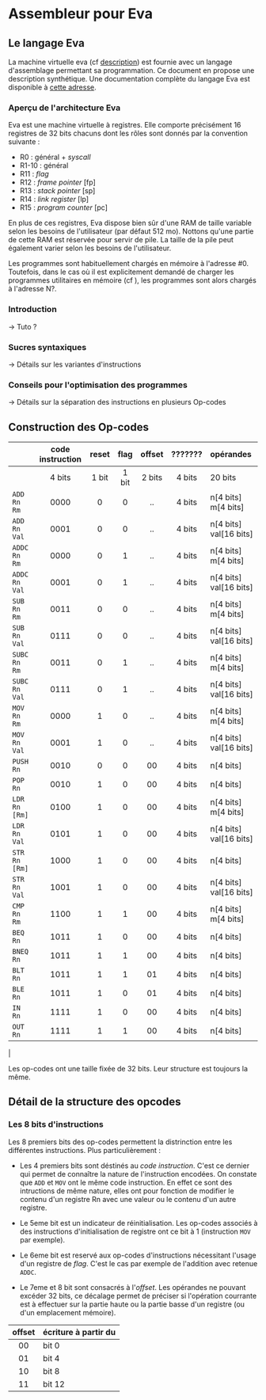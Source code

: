 # Assembleur pour Eva

## Le langage Eva

La machine virtuelle eva (cf [description](../../README.md)) est fournie avec un langage d'assemblage permettant sa programmation. Ce document en propose une description synthétique. Une documentation complète du langage Eva est disponible à [cette adresse]().


### Aperçu de l'architecture Eva

Eva est une machine virtuelle à registres. Elle comporte précisément 16 registres de 32 bits chacuns dont les rôles sont donnés par la convention suivante :

+ R0 : général + _syscall_
+ R1-10 : général
+ R11 : _flag_
+ R12 : _frame pointer_   [fp]
+ R13 : _stack pointer_   [sp]
+ R14 : _link register_   [lp]
+ R15 : _program counter_ [pc]


En plus de ces registres, Eva dispose bien sûr d'une RAM de taille variable selon les besoins de l'utilisateur (par défaut 512 mo). Nottons qu'une partie de cette RAM est réservée pour servir de pile. La taille de la pile peut également varier selon les besoins de l'utilisateur.

Les programmes sont habituellement chargés en mémoire à l'adresse #0. Toutefois, dans le cas où il est explicitement demandé de charger les programmes utilitaires en mémoire (cf []()), les programmes sont alors chargés à l'adresse N?.


### Introduction

-> Tuto ?

### Sucres syntaxiques

-> Détails sur les variantes d'instructions

### Conseils pour l'optimisation des programmes

-> Détails sur la séparation des instructions en plusieurs Op-codes

## Construction des Op-codes

|                | code instruction | reset | flag  | offset | ??????? | opérandes              |
| :------------- | :--------------: | :---: | :---: | :----: | :-----: | :--------------------- |
|                |      4 bits      | 1 bit | 1 bit | 2 bits |  4 bits | 20 bits                |
| `ADD   Rn Rm`  |       0000       |   0   |   0   |   ..   |  4 bits | n[4 bits] m[4 bits]    |
| `ADD   Rn Val` |       0001       |   0   |   0   |   ..   |  4 bits | n[4 bits] val[16 bits] |
| `ADDC  Rn Rm`  |       0000       |   0   |   1   |   ..   |  4 bits | n[4 bits] m[4 bits]    |
| `ADDC  Rn Val` |       0001       |   0   |   1   |   ..   |  4 bits | n[4 bits] val[16 bits] |
| `SUB   Rn Rm`  |       0011       |   0   |   0   |   ..   |  4 bits | n[4 bits] m[4 bits]    |
| `SUB   Rn Val` |       0111       |   0   |   0   |   ..   |  4 bits | n[4 bits] val[16 bits] |
| `SUBC  Rn Rm`  |       0011       |   0   |   1   |   ..   |  4 bits | n[4 bits] m[4 bits]    |
| `SUBC  Rn Val` |       0111       |   0   |   1   |   ..   |  4 bits | n[4 bits] val[16 bits] |
| `MOV   Rn Rm`  |       0000       |   1   |   0   |   ..   |  4 bits | n[4 bits] m[4 bits]    |
| `MOV   Rn Val` |       0001       |   1   |   0   |   ..   |  4 bits | n[4 bits] val[16 bits] |
| `PUSH  Rn`     |       0010       |   0   |   0   |   00   |  4 bits | n[4 bits]              |
| `POP   Rn`     |       0010       |   1   |   0   |   00   |  4 bits | n[4 bits]              |
| `LDR   Rn [Rm]`|       0100       |   1   |   0   |   00   |  4 bits | n[4 bits] m[4 bits]    |
| `LDR   Rn Val` |       0101       |   1   |   0   |   00   |  4 bits | n[4 bits] val[16 bits] |
| `STR   Rn [Rm]`|       1000       |   1   |   0   |   00   |  4 bits | n[4 bits]              |
| `STR   Rn Val` |       1001       |   1   |   0   |   00   |  4 bits | n[4 bits] val[16 bits] |
| `CMP   Rn Rm`  |       1100       |   1   |   1   |   00   |  4 bits | n[4 bits] m[4 bits]    |
| `BEQ   Rn`     |       1011       |   1   |   0   |   00   |  4 bits | n[4 bits]              |
| `BNEQ  Rn`     |       1011       |   1   |   1   |   00   |  4 bits | n[4 bits]              |
| `BLT   Rn`     |       1011       |   1   |   1   |   01   |  4 bits | n[4 bits]              |
| `BLE   Rn`     |       1011       |   1   |   0   |   01   |  4 bits | n[4 bits]              |
| `IN    Rn`     |       1111       |   1   |   0   |   00   |  4 bits | n[4 bits]              |
| `OUT   Rn`     |       1111       |   1   |   1   |   00   |  4 bits | n[4 bits]              |
| 

Les op-codes ont une taille fixée de 32 bits. Leur structure est toujours la même.

## Détail de la structure des opcodes

### Les 8 bits d'instructions

Les 8 premiers bits des op-codes permettent la distrinction entre les différentes instructions. Plus particulièrement :


+ Les 4 premiers bits sont déstinés au *code instruction*. C'est ce dernier qui permet de connaître la nature de l'instruction encodées. On constate que `ADD` et `MOV` ont le même code instruction. En effet ce sont des intructions de même nature, elles ont pour fonction de modifier le contenu d'un registre Rn avec une valeur ou le contenu d'un autre registre.

+ Le 5eme bit est un indicateur de réinitialisation. Les op-codes associés à des instructions d'initialisation de registre ont ce bit à 1 (instruction `MOV` par exemple).

+ Le 6eme bit est reservé aux op-codes d'instructions nécessitant l'usage d'un registre de *flag*. C'est le cas par exemple de l'addition avec retenue `ADDC`.

+ Le 7eme et 8 bit sont consacrés à l'*offset*. Les opérandes ne pouvant excéder 32 bits, ce décalage permet de préciser si l'opération courrante est à effectuer sur la partie haute ou la partie basse d'un registre (ou d'un emplacement mémoire).


| offset | écriture à partir du |
| :----: | :------------------- |
|   00   | bit 0                |
|   01   | bit 4                |
|   10   | bit 8                |
|   11   | bit 12               |
